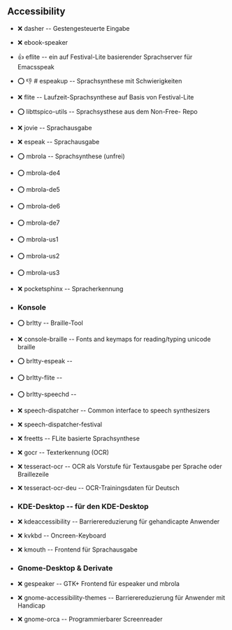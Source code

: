 ##  Accessibility

- :x:  dasher  -- Gestengesteuerte Eingabe
- :x:  ebook-speaker
- :+1:  eflite  -- ein auf Festival-Lite basierender Sprachserver für Emacsspeak
- :o: :-1:  # espeakup  -- Sprachsynthese mit Schwierigkeiten
- :x:  flite  -- Laufzeit-Sprachsynthese auf Basis von Festival-Lite
- :o:  libttspico-utils  -- Sprachsysthese aus dem Non-Free- Repo
- :x:  jovie  -- Sprachausgabe
- :x:  espeak  --  Sprachausgabe
- :o:  mbrola  -- Sprachsynthese (unfrei)
- :o:  mbrola-de4
- :o:  mbrola-de5
- :o:  mbrola-de6
- :o:  mbrola-de7
- :o:  mbrola-us1
- :o:  mbrola-us2
- :o:  mbrola-us3
- :x:  pocketsphinx  -- Spracherkennung


- ###  Konsole

- :o:  brltty  -- Braille-Tool
- :x:  console-braille  -- Fonts and keymaps for reading/typing unicode braille
- :o:  brltty-espeak  --
- :o:  brltty-flite  --
- :o:  brltty-speechd  --
- :x:  speech-dispatcher  -- Common interface to speech synthesizers
- :x:  speech-dispatcher-festival
- :x:  freetts  -- FLite basierte Sprachsynthese
- :x:  gocr  -- Texterkennung (OCR)
- :x:  tesseract-ocr  -- OCR als Vorstufe für Textausgabe per Sprache oder Braillezeile
- :x:  tesseract-ocr-deu  -- OCR-Trainingsdaten für Deutsch


- ###  KDE-Desktop -- für den KDE-Desktop

- :x:  kdeaccessibility  -- Barrierereduzierung für gehandicapte Anwender
- :x:  kvkbd  -- Oncreen-Keyboard
- :x:  kmouth  -- Frontend für Sprachausgabe


- ###  Gnome-Desktop & Derivate

- :x:  gespeaker  -- GTK+ Frontend für espeaker und mbrola
- :x:  gnome-accessibility-themes  -- Barrierereduzierung für Anwender mit Handicap
- :x:  gnome-orca  -- Programmierbarer Screenreader
